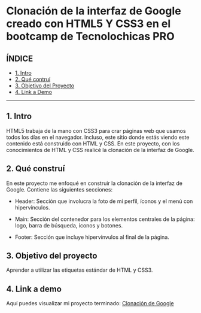 # Clonación de la interfaz de Google creado con HTML5 Y CSS3 en el bootcamp de Tecnolochicas PRO


## **ÍNDICE**

* [1. Intro](https://github.com/MaferCam/clonaciongoogle/blob/main/README.md#1-intro)
* [2. Qué contruí](https://github.com/MaferCam/clonaciongoogle/blob/main/README.md#2-qu%C3%A9-constru%C3%AD)
* [3. Objetivo del Proyecto](https://github.com/MaferCam/clonaciongoogle/blob/main/README.md#3-objetivo-del-proyecto)
* [4. Link a Demo](https://github.com/MaferCam/clonaciongoogle/blob/main/README.md#4-link-a-demo)

****

## 1. Intro
HTML5 trabaja de la mano con CSS3 para crar páginas web que usamos todos los días en el navegador. Incluso, este sitio donde estás viendo este contenido está construido con HTML y CSS. En este proyecto, con los conocimientos de HTML y CSS realicé la clonación de la interfaz de Google.

## 2. Qué construí
En este proyecto me enfoqué en construir la clonación de la interfaz de Google. 
Contiene las siguientes secciones:

* Header: Sección que involucra la foto de mi perfil, íconos y el menú con hipervínculos.

* Main: Sección del contenedor para los elementos centrales de la página: logo, barra de búsqueda, íconos y botones.

* Footer: Sección que incluye hipervínvulos al final de la página. 

## 3. Objetivo del proyecto
Aprender a utilizar las etiquetas estándar de HTML y CSS3.

## 4. Link a demo
Aquí puedes visualizar mi proyecto terminado: [Clonación de Google](https://resonant-gaufre-c5795f.netlify.app)
